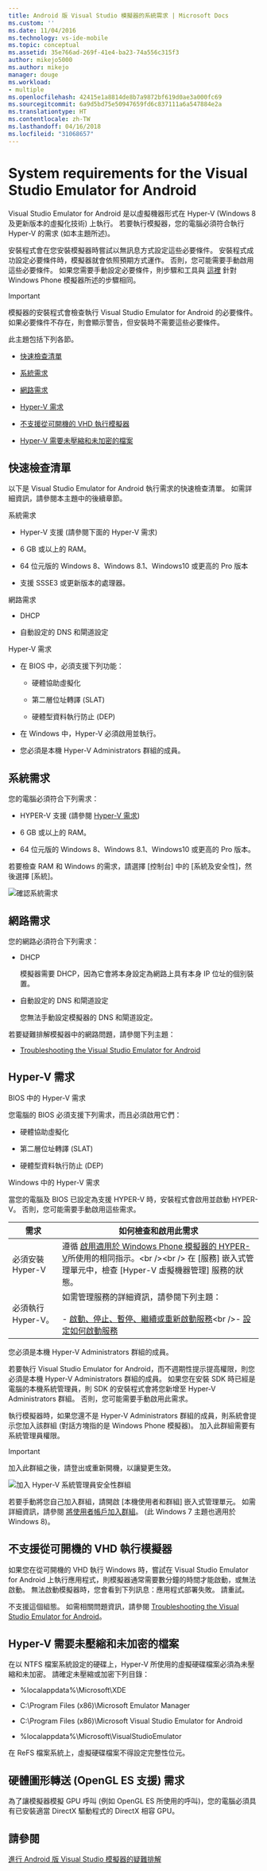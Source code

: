 ```yaml
---
title: Android 版 Visual Studio 模擬器的系統需求 | Microsoft Docs
ms.custom: ''
ms.date: 11/04/2016
ms.technology: vs-ide-mobile
ms.topic: conceptual
ms.assetid: 35e766ad-269f-41e4-ba23-74a556c315f3
author: mikejo5000
ms.author: mikejo
manager: douge
ms.workload:
- multiple
ms.openlocfilehash: 42415e1a8814de8b7a9872bf619d0ae3a000fc69
ms.sourcegitcommit: 6a9d5bd75e50947659fd6c837111a6a547884e2a
ms.translationtype: HT
ms.contentlocale: zh-TW
ms.lasthandoff: 04/16/2018
ms.locfileid: "31068657"
---
```

# <a name="system-requirements-for-the-visual-studio-emulator-for-android"></a>System requirements for the Visual Studio Emulator for Android
Visual Studio Emulator for Android 是以虛擬機器形式在 Hyper-V (Windows 8 及更新版本的虛擬化技術) 上執行。 若要執行模擬器，您的電腦必須符合執行 Hyper-V 的需求 (如本主題所述)。  
  
 安裝程式會在您安裝模擬器時嘗試以無訊息方式設定這些必要條件。 安裝程式成功設定必要條件時，模擬器就會依照預期方式運作。 否則，您可能需要手動啟用這些必要條件。 如果您需要手動設定必要條件，則步驟和工具與 [這裡](/previous-versions/windows/apps/jj863509\(v=vs.105\)) 針對 Windows Phone 模擬器所述的步驟相同。  
  
> [!IMPORTANT]
>  模擬器的安裝程式會檢查執行 Visual Studio Emulator for Android 的必要條件。 如果必要條件不存在，則會顯示警告，但安裝時不需要這些必要條件。  
  
 此主題包括下列各節。  
  
-   [快速檢查清單](#Checklist)  
  
-   [系統需求](#System)  
  
-   [網路需求](#Network)  
  
-   [Hyper-V 需求](#HyperV)  
  
-   [不支援從可開機的 VHD 執行模擬器](#BootableVHD)  
  
-   [Hyper-V 需要未壓縮和未加密的檔案](#Files)  
  
##  <a name="Checklist"></a> 快速檢查清單  
 以下是 Visual Studio Emulator for Android 執行需求的快速檢查清單。 如需詳細資訊，請參閱本主題中的後續章節。  
  
 系統需求  
  
-   Hyper-V 支援 (請參閱下面的 Hyper-V 需求)  
  
-   6 GB 或以上的 RAM。  
  
-   64 位元版的 Windows 8、Windows 8.1、Windows10 或更高的 Pro 版本  
  
-   支援 SSSE3 或更新版本的處理器。  
  
 網路需求  
  
-   DHCP  
  
-   自動設定的 DNS 和閘道設定  
  
 Hyper-V 需求  
  
-   在 BIOS 中，必須支援下列功能：  
  
    -   硬體協助虛擬化  
  
    -   第二層位址轉譯 (SLAT)  
  
    -   硬體型資料執行防止 (DEP)  
  
-   在 Windows 中，Hyper-V 必須啟用並執行。  
  
-   您必須是本機 Hyper-V Administrators 群組的成員。  
  
##  <a name="System"></a> 系統需求  
 您的電腦必須符合下列需求：  
  
-   HYPER-V 支援 (請參閱 [Hyper-V 需求](#HyperV))  
  
-   6 GB 或以上的 RAM。  
  
-   64 位元版的 Windows 8、Windows 8.1、Windows10 或更高的 Pro 版本。  
  
 若要檢查 RAM 和 Windows 的需求，請選擇 [控制台] 中的 [系統及安全性]，然後選擇 [系統]。  
  
 ![確認系統需求](../cross-platform/media/android_emu_system_requirements.png "Android_Emu_System_Requirements")  
  
##  <a name="Network"></a> 網路需求  
 您的網路必須符合下列需求：  
  
-   DHCP  
  
     模擬器需要 DHCP，因為它會將本身設定為網路上具有本身 IP 位址的個別裝置。  
  
-   自動設定的 DNS 和閘道設定  
  
     您無法手動設定模擬器的 DNS 和閘道設定。  
  
 若要疑難排解模擬器中的網路問題，請參閱下列主題：  
  
-   [Troubleshooting the Visual Studio Emulator for Android](../cross-platform/troubleshooting-the-visual-studio-emulator-for-android.md)  
  
##  <a name="HyperV"></a> Hyper-V 需求  
 BIOS 中的 Hyper-V 需求  
  
 您電腦的 BIOS 必須支援下列需求，而且必須啟用它們：  
  
-   硬體協助虛擬化  
  
-   第二層位址轉譯 (SLAT)  
  
-   硬體型資料執行防止 (DEP)  
  
 Windows 中的 Hyper-V 需求  
  
 當您的電腦及 BIOS 已設定為支援 HYPER-V 時，安裝程式會啟用並啟動 HYPER-V。 否則，您可能需要手動啟用這些需求。  
  
|需求|如何檢查和啟用此需求|  
|-----------------|----------------------------------------------|  
|必須安裝 Hyper-V|遵循 [啟用適用於 Windows Phone 模擬器的 HYPER-V](https://msdn.microsoft.com/en-us/library/windows/apps/jj863509\(v=vs.105\).aspx)所使用的相同指示。<br /><br /> 在 [服務] 嵌入式管理單元中，檢查 [Hyper-V 虛擬機器管理]  服務的狀態。|  
|必須執行 Hyper-V。|如需管理服務的詳細資訊，請參閱下列主題：<br /><br /> -   [啟動、停止、暫停、繼續或重新啟動服務](https://technet.microsoft.com/library/cc736564\(v=WS.10\).aspx)<br />-   [設定如何啟動服務](https://technet.microsoft.com/%20library/cc739213\(v=ws.10\))|  
  
 您必須是本機 Hyper-V Administrators 群組的成員。  
  
 若要執行 Visual Studio Emulator for Android，而不週期性提示提高權限，則您必須是本機 Hyper-V Administrators 群組的成員。 如果您在安裝 SDK 時已經是電腦的本機系統管理員，則 SDK 的安裝程式會將您新增至 Hyper-V Administrators 群組。 否則，您可能需要手動啟用此需求。  
  
 執行模擬器時，如果您還不是 Hyper-V Administrators 群組的成員，則系統會提示您加入該群組 (對話方塊指的是 Windows Phone 模擬器)。 加入此群組需要有系統管理員權限。  
  
> [!IMPORTANT]
>  加入此群組之後，請登出或重新開機，以讓變更生效。  
  
 ![加入 Hyper&#45;V 系統管理員安全性群組](../cross-platform/media/android_emu_hyperv_admin.png "Android_Emu_HyperV_Admin")  
  
 若要手動將您自己加入群組，請開啟 [本機使用者和群組] 嵌入式管理單元。 如需詳細資訊，請參閱 [將使用者帳戶加入群組](http://windows.microsoft.com/en-us/windows/add-user-account-to-group#1TC=windows-7)。 (此 Windows 7 主題也適用於 Windows 8)。  
  
##  <a name="BootableVHD"></a> 不支援從可開機的 VHD 執行模擬器  
 如果您在從可開機的 VHD 執行 Windows 時，嘗試在 Visual Studio Emulator for Android 上執行應用程式，則模擬器通常需要數分鐘的時間才能啟動，或無法啟動。 無法啟動模擬器時，您會看到下列訊息：應用程式部署失敗。 請重試。  
  
 不支援這個組態。 如需相關問題資訊，請參閱 [Troubleshooting the Visual Studio Emulator for Android](../cross-platform/troubleshooting-the-visual-studio-emulator-for-android.md)。  
  
##  <a name="Files"></a> Hyper-V 需要未壓縮和未加密的檔案  
 在以 NTFS 檔案系統設定的硬碟上，Hyper-V 所使用的虛擬硬碟檔案必須為未壓縮和未加密。 請確定未壓縮或加密下列目錄：  
  
-   %localappdata%\Microsoft\XDE  
  
-   C:\Program Files (x86)\Microsoft Emulator Manager  
  
-   C:\Program Files (x86)\Microsoft Visual Studio Emulator for Android  
  
-   %localappdata%\Microsoft\VisualStudioEmulator  
  
 在 ReFS 檔案系統上，虛擬硬碟檔案不得設定完整性位元。  
  
## <a name="hardware-graphics-forwarding-opengl-es-support-requirements"></a>硬體圖形轉送 (OpenGL ES 支援) 需求  
 為了讓模擬器模擬 GPU 呼叫 (例如 OpenGL ES 所使用的呼叫)，您的電腦必須具有已安裝適當 DirectX 驅動程式的 DirectX 相容 GPU。  
  
## <a name="see-also"></a>請參閱  
 [進行 Android 版 Visual Studio 模擬器的疑難排解](../cross-platform/troubleshooting-the-visual-studio-emulator-for-android.md)